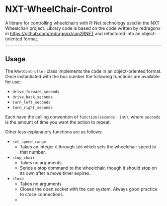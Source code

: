 # NXT-WheelChair-Control
A library for controlling wheelchairs with R-Net technology used in the NXT Wheelchair project. Library code is based on the code written by redragonx in https://github.com/redragonx/can2RNET and refactored into an object-oriented format.

***

## Usage
The `RNetController` class implements the code in an object-oriented format. Once instantiated with the bus number the following functions are available for use:
- `drive_forward_seconds`
- `drive_back_seconds`
- `turn_left_seconds`
- `turn_right_seconds`

Each have the calling convention of `function(seconds: int)`, where `seconds` is the amount of time you want the action to repeat.

Other less explanatory functions are as follows:
- `set_speed_range`
  - Takes an integer `0` through `100` which sets the wheelchair speed to that number.
- `stop_chair`
  - Takes no arguments.
  - Sends a stop command to the wheelchair, though it should stop on its own after a move timer expires.
- `close`
  - Takes no arguments
  - Closes the open socket with the can system. Always good practice to close connections.
  - 